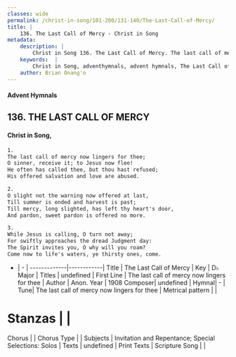 ```yaml
---
classes: wide
permalink: /christ-in-song/101-200/131-140/The-Last-Call-of-Mercy/
title: |
    136. The Last Call of Mercy - Christ in Song
metadata:
    description: |
        Christ in Song 136. The Last Call of Mercy. The last call of mercy now lingers for thee; O sinner, receive it; to Jesus now flee! He often has called thee, but thou hast refused; His offered salvation and love are abused.
    keywords:  |
        Christ in Song, adventhymnals, advent hymnals, The Last Call of Mercy, The last call of mercy now lingers for thee. 
    author: Brian Onang'o
---
```


#### Advent Hymnals
## 136. THE LAST CALL OF MERCY
####  Christ in Song,

```txt
1.
The last call of mercy now lingers for thee;
O sinner, receive it; to Jesus now flee!
He often has called thee, but thou hast refused;
His offered salvation and love are abused.

2.
O slight not the warning now offered at last,
Till summer is ended and harvest is past;
Till mercy, long slighted, has left thy heart's door,
And pardon, sweet pardon is offered no more.

3.
While Jesus is calling, O turn not away;
For swiftly approaches the dread Judgment day:
The Spirit invites you, O why will you roam?
Come now to life's waters, ye thirsty ones, come.

```

- |   -  |
-------------|------------|
Title | The Last Call of Mercy |
Key | D♭ Major |
Titles | undefined |
First Line | The last call of mercy now lingers for thee |
Author | Anon.
Year | 1908
Composer| undefined |
Hymnal|  - |
Tune| The last call of mercy now lingers for thee |
Metrical pattern | |
# Stanzas |  |
Chorus |  |
Chorus Type |  |
Subjects | Invitation and Repentance; Special Selections: Solos |
Texts | undefined |
Print Texts | 
Scripture Song |  |
    
